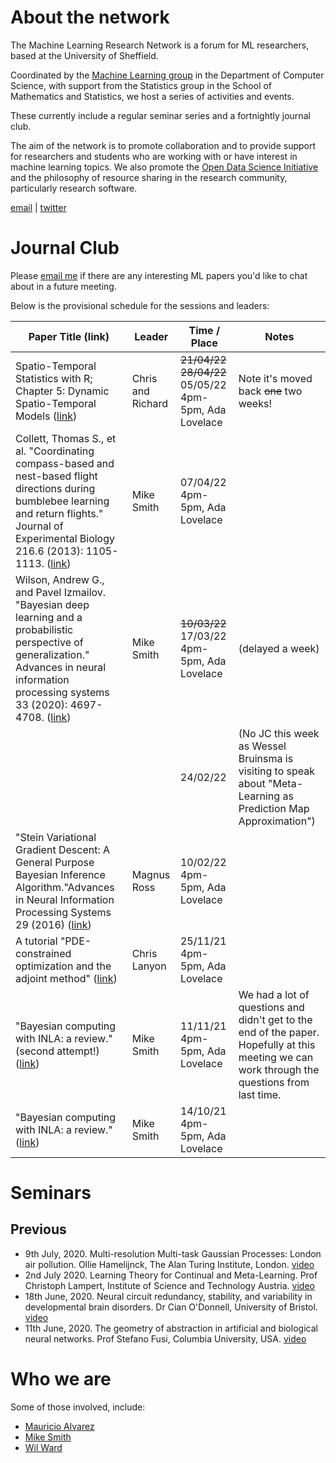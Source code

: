 # About the network

The Machine Learning Research Network is a forum for ML researchers, based at the University of Sheffield. 

Coordinated by the [Machine Learning group](https://www.sheffield.ac.uk/dcs/research/groups/machine-learning) in the Department of Computer Science, with support from the Statistics group in the School of Mathematics and Statistics, we host a series of activities and events. 

These currently include a regular seminar series and a fortnightly journal club.

The aim of the network is to promote collaboration and to provide support for researchers and students who are working with or have interest in machine learning topics. We also promote the [Open Data Science Initiative](http://opendsi.cc/) and the philosophy of resource sharing in the research community, particularly research software.

<a href="mailto:mlnet@sheffield.ac.uk" target="_blank" rel="noopener">email</a> | 
<a href="http://twitter.com/SheffieldMLNet" target="_blank" rel="noopener">twitter</a>

# Journal Club

Please [email me](mailto:m.t.smith@sheffield.ac.uk) if there are any interesting ML papers you'd like to chat about in a future meeting.

Below is the provisional schedule for the sessions and leaders: 

| Paper Title (link) | Leader | Time / Place | Notes |
| ------------------ | ------ | ---- |-------|
| Spatio-Temporal Statistics with R; Chapter 5: Dynamic Spatio-Temporal Models ([link](https://spacetimewithr.org/Spatio-Temporal%20Statistics%20with%20R.pdf)) | Chris and Richard | ~~21/04/22~~ ~~28/04/22~~ 05/05/22 4pm-5pm, Ada Lovelace | Note it's moved back ~~one~~ two weeks! |
| Collett, Thomas S., et al. "Coordinating compass-based and nest-based flight directions during bumblebee learning and return flights." Journal of Experimental Biology 216.6 (2013): 1105-1113. ([link](https://journals.biologists.com/jeb/article/216/6/1105/11935)) | Mike Smith | 07/04/22 4pm-5pm, Ada Lovelace | |
| Wilson, Andrew G., and Pavel Izmailov. "Bayesian deep learning and a probabilistic perspective of generalization." Advances in neural information processing systems 33 (2020): 4697-4708. ([link](https://proceedings.neurips.cc/paper/2020/file/322f62469c5e3c7dc3e58f5a4d1ea399-Paper.pdf)) | Mike Smith | ~~10/03/22~~ 17/03/22 4pm-5pm, Ada Lovelace | (delayed a week) |
| | | 24/02/22 | (No JC this week as Wessel Bruinsma is visiting to speak about "Meta-Learning as Prediction Map Approximation") |
| "Stein Variational Gradient Descent: A General Purpose Bayesian Inference Algorithm."Advances in Neural Information Processing Systems 29 (2016) ([link](https://arxiv.org/pdf/1608.04471.pdf)) | Magnus Ross | 10/02/22 4pm-5pm, Ada Lovelace | |
| A tutorial "PDE-constrained optimization and the adjoint method" ([link](https://cs.stanford.edu/~ambrad/adjoint_tutorial.pdf)) | Chris Lanyon | 25/11/21 4pm-5pm, Ada Lovelace | |
| "Bayesian computing with INLA: a review." (second attempt!) ([link](https://www.annualreviews.org/doi/pdf/10.1146/annurev-statistics-060116-054045)) | Mike Smith | 11/11/21 4pm-5pm, Ada Lovelace | We had a lot of questions and didn't get to the end of the paper. Hopefully at this meeting we can work through the questions from last time. |
| "Bayesian computing with INLA: a review." ([link](https://www.annualreviews.org/doi/pdf/10.1146/annurev-statistics-060116-054045)) | Mike Smith | 14/10/21 4pm-5pm, Ada Lovelace | |



# Seminars



## Previous

 - 9th July, 2020. Multi-resolution Multi-task Gaussian Processes: London air pollution. Ollie Hamelijnck, The Alan Turing Institute, London. [video](https://www.crowdcast.io/e/ollie-hamelijnck-world)
 - 2nd July 2020. Learning Theory for Continual and Meta-Learning. Prof Christoph Lampert, Institute of Science and Technology Austria. [video](https://www.crowdcast.io/e/christoph-lampert-world)
 - 18th June, 2020. Neural circuit redundancy, stability, and variability in developmental brain disorders. Dr Cian O'Donnell, University of Bristol. [video](https://www.crowdcast.io/e/cian-odonnell-world-wide)
 - 11th June, 2020. The geometry of abstraction in artificial and biological neural networks. Prof Stefano Fusi, Columbia University, USA. [video](https://www.crowdcast.io/e/stefano-fusi-world-wide)

# Who we are

Some of those involved, include:

 - [Mauricio Alvarez](https://www.sheffield.ac.uk/dcs/people/academic/mauricio-alvarez)
 - [Mike Smith](http://michaeltsmith.org.uk/)
 - [Wil Ward](https://wilocw.github.io/)
